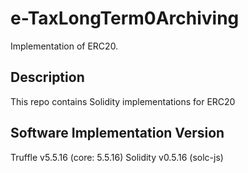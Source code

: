 # e-TaxLongTerm0Archiving

Implementation of ERC20.

## Description

This repo contains Solidity implementations for ERC20

## Software Implementation Version

Truffle v5.5.16 (core: 5.5.16)
Solidity v0.5.16 (solc-js)